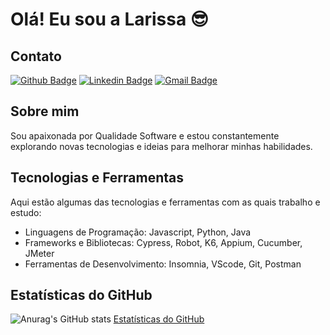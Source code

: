  # Olá! Eu sou a Larissa 😎
 
## Contato
[![Github Badge](https://img.shields.io/badge/-Github-000?style=flat-square&logo=Github&logoColor=white&link=https://github.com/Lrssplx)](https://github.com/Lrssplx)
[![Linkedin Badge](https://img.shields.io/badge/-LinkedIn-blue?style=flat-square&logo=Linkedin&logoColor=white&link=https://www.linkedin.com/in/lrssplx/)](https://www.linkedin.com/in/lrssplx/)
[![Gmail Badge](https://img.shields.io/badge/-Gmail-c14438?style=flat-square&logo=Gmail&logoColor=white&link=mailto:lrssplx@gmail.com)](mailto:lrssplx@gmail.com)


## Sobre mim

Sou apaixonada por Qualidade Software e estou constantemente explorando novas tecnologias e ideias para melhorar minhas habilidades.

## Tecnologias e Ferramentas

Aqui estão algumas das tecnologias e ferramentas com as quais trabalho e estudo:

- Linguagens de Programação: Javascript, Python, Java
- Frameworks e Bibliotecas: Cypress, Robot, K6, Appium, Cucumber, JMeter
- Ferramentas de Desenvolvimento:  Insomnia, VScode, Git, Postman

## Estatísticas do GitHub

![Anurag's GitHub stats](https://github-readme-stats.vercel.app/api?username=lrssplx&show_icons=true&theme=dark)
[Estatísticas do GitHub](https://github-readme-stats.vercel.app/api?username=lrssplx&show_icons=true&theme=dark)
 


 
 


 

